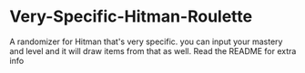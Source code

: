 # Very-Specific-Hitman-Roulette
A randomizer for Hitman that's very specific. you can input your mastery and level and it will draw items from that as well. Read the README for extra info
